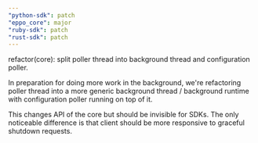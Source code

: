 ```yaml
---
"python-sdk": patch
"eppo_core": major
"ruby-sdk": patch
"rust-sdk": patch
---
```


refactor(core): split poller thread into background thread and configuration poller.

In preparation for doing more work in the background, we're refactoring poller thread into a more generic background thread / background runtime with configuration poller running on top of it.

This changes API of the core but should be invisible for SDKs. The only noticeable difference is that client should be more responsive to graceful shutdown requests.
